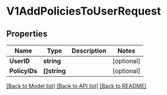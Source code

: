 # V1AddPoliciesToUserRequest

## Properties

Name | Type | Description | Notes
------------ | ------------- | ------------- | -------------
**UserID** | **string** |  | [optional] 
**PolicyIDs** | **[]string** |  | [optional] 

[[Back to Model list]](../README.md#documentation-for-models) [[Back to API list]](../README.md#documentation-for-api-endpoints) [[Back to README]](../README.md)


